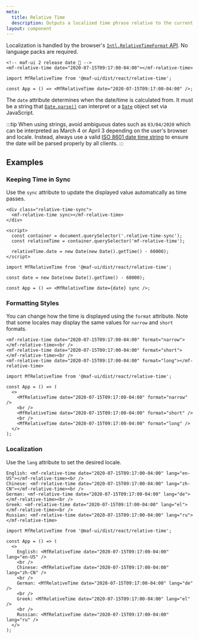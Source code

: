 ```yaml
---
meta:
  title: Relative Time
  description: Outputs a localized time phrase relative to the current date and time.
layout: component
---
```


Localization is handled by the browser's [`Intl.RelativeTimeFormat` API](https://developer.mozilla.org/en-US/docs/Web/JavaScript/Reference/Global_Objects/Intl/RelativeTimeFormat). No language packs are required.

```html:preview
<!-- maf-ui 2 release date 🎉 -->
<mf-relative-time date="2020-07-15T09:17:00-04:00"></mf-relative-time>
```

```jsx:react
import MfRelativeTime from '@maf-ui/dist/react/relative-time';

const App = () => <MfRelativeTime date="2020-07-15T09:17:00-04:00" />;
```

The `date` attribute determines when the date/time is calculated from. It must be a string that [`Date.parse()`](https://developer.mozilla.org/en-US/docs/Web/JavaScript/Reference/Global_Objects/Date/parse) can interpret or a [`Date`](https://developer.mozilla.org/en-US/docs/Web/JavaScript/Reference/Global_Objects/Date) object set via JavaScript.

:::tip
When using strings, avoid ambiguous dates such as `03/04/2020` which can be interpreted as March 4 or April 3 depending on the user's browser and locale. Instead, always use a valid [ISO 8601 date time string](https://developer.mozilla.org/en-US/docs/Web/JavaScript/Reference/Global_Objects/Date/parse#Date_Time_String_Format) to ensure the date will be parsed properly by all clients.
:::

## Examples

### Keeping Time in Sync

Use the `sync` attribute to update the displayed value automatically as time passes.

```html:preview
<div class="relative-time-sync">
  <mf-relative-time sync></mf-relative-time>
</div>

<script>
  const container = document.querySelector('.relative-time-sync');
  const relativeTime = container.querySelector('mf-relative-time');

  relativeTime.date = new Date(new Date().getTime() - 60000);
</script>
```

```jsx:react
import MfRelativeTime from '@maf-ui/dist/react/relative-time';

const date = new Date(new Date().getTime() - 60000);

const App = () => <MfRelativeTime date={date} sync />;
```

### Formatting Styles

You can change how the time is displayed using the `format` attribute. Note that some locales may display the same values for `narrow` and `short` formats.

```html:preview
<mf-relative-time date="2020-07-15T09:17:00-04:00" format="narrow"></mf-relative-time><br />
<mf-relative-time date="2020-07-15T09:17:00-04:00" format="short"></mf-relative-time><br />
<mf-relative-time date="2020-07-15T09:17:00-04:00" format="long"></mf-relative-time>
```

```jsx:react
import MfRelativeTime from '@maf-ui/dist/react/relative-time';

const App = () => (
  <>
    <MfRelativeTime date="2020-07-15T09:17:00-04:00" format="narrow" />
    <br />
    <MfRelativeTime date="2020-07-15T09:17:00-04:00" format="short" />
    <br />
    <MfRelativeTime date="2020-07-15T09:17:00-04:00" format="long" />
  </>
);
```

### Localization

Use the `lang` attribute to set the desired locale.

```html:preview
English: <mf-relative-time date="2020-07-15T09:17:00-04:00" lang="en-US"></mf-relative-time><br />
Chinese: <mf-relative-time date="2020-07-15T09:17:00-04:00" lang="zh-CN"></mf-relative-time><br />
German: <mf-relative-time date="2020-07-15T09:17:00-04:00" lang="de"></mf-relative-time><br />
Greek: <mf-relative-time date="2020-07-15T09:17:00-04:00" lang="el"></mf-relative-time><br />
Russian: <mf-relative-time date="2020-07-15T09:17:00-04:00" lang="ru"></mf-relative-time>
```

```jsx:react
import MfRelativeTime from '@maf-ui/dist/react/relative-time';

const App = () => (
  <>
    English: <MfRelativeTime date="2020-07-15T09:17:00-04:00" lang="en-US" />
    <br />
    Chinese: <MfRelativeTime date="2020-07-15T09:17:00-04:00" lang="zh-CN" />
    <br />
    German: <MfRelativeTime date="2020-07-15T09:17:00-04:00" lang="de" />
    <br />
    Greek: <MfRelativeTime date="2020-07-15T09:17:00-04:00" lang="el" />
    <br />
    Russian: <MfRelativeTime date="2020-07-15T09:17:00-04:00" lang="ru" />
  </>
);
```
